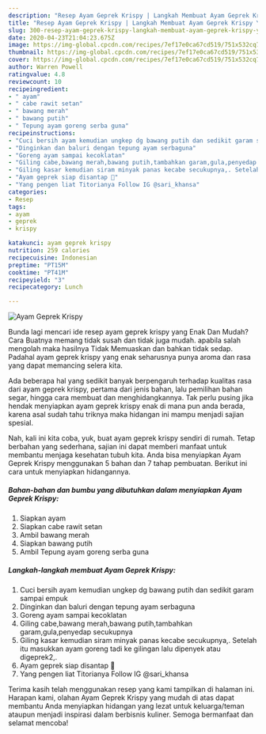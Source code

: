 ```yaml
---
description: "Resep Ayam Geprek Krispy | Langkah Membuat Ayam Geprek Krispy Yang Sedap"
title: "Resep Ayam Geprek Krispy | Langkah Membuat Ayam Geprek Krispy Yang Sedap"
slug: 300-resep-ayam-geprek-krispy-langkah-membuat-ayam-geprek-krispy-yang-sedap
date: 2020-04-23T21:04:23.675Z
image: https://img-global.cpcdn.com/recipes/7ef17e0ca67cd519/751x532cq70/ayam-geprek-krispy-foto-resep-utama.jpg
thumbnail: https://img-global.cpcdn.com/recipes/7ef17e0ca67cd519/751x532cq70/ayam-geprek-krispy-foto-resep-utama.jpg
cover: https://img-global.cpcdn.com/recipes/7ef17e0ca67cd519/751x532cq70/ayam-geprek-krispy-foto-resep-utama.jpg
author: Warren Powell
ratingvalue: 4.8
reviewcount: 10
recipeingredient:
- " ayam"
- " cabe rawit setan"
- " bawang merah"
- " bawang putih"
- " Tepung ayam goreng serba guna"
recipeinstructions:
- "Cuci bersih ayam kemudian ungkep dg bawang putih dan sedikit garam sampai empuk"
- "Dinginkan dan baluri dengan tepung ayam serbaguna"
- "Goreng ayam sampai kecoklatan"
- "Giling cabe,bawang merah,bawang putih,tambahkan garam,gula,penyedap secukupnya"
- "Giling kasar kemudian siram minyak panas kecabe secukupnya,. Setelah itu masukkan ayam goreng tadi ke gilingan lalu dipenyek atau digeprek2,."
- "Ayam geprek siap disantap 🤤"
- "Yang pengen liat Titorianya Follow IG @sari_khansa"
categories:
- Resep
tags:
- ayam
- geprek
- krispy

katakunci: ayam geprek krispy 
nutrition: 259 calories
recipecuisine: Indonesian
preptime: "PT15M"
cooktime: "PT41M"
recipeyield: "3"
recipecategory: Lunch

---
```



![Ayam Geprek Krispy](https://img-global.cpcdn.com/recipes/7ef17e0ca67cd519/751x532cq70/ayam-geprek-krispy-foto-resep-utama.jpg)

Bunda lagi mencari ide resep ayam geprek krispy yang Enak Dan Mudah? Cara Buatnya memang tidak susah dan tidak juga mudah. apabila salah mengolah maka hasilnya Tidak Memuaskan dan bahkan tidak sedap. Padahal ayam geprek krispy yang enak seharusnya punya aroma dan rasa yang dapat memancing selera kita.

Ada beberapa hal yang sedikit banyak berpengaruh terhadap kualitas rasa dari ayam geprek krispy, pertama dari jenis bahan, lalu pemilihan bahan segar, hingga cara membuat dan menghidangkannya. Tak perlu pusing jika hendak menyiapkan ayam geprek krispy enak di mana pun anda berada, karena asal sudah tahu triknya maka hidangan ini mampu menjadi sajian spesial.




Nah, kali ini kita coba, yuk, buat ayam geprek krispy sendiri di rumah. Tetap berbahan yang sederhana, sajian ini dapat memberi manfaat untuk membantu menjaga kesehatan tubuh kita. Anda bisa menyiapkan Ayam Geprek Krispy menggunakan 5 bahan dan 7 tahap pembuatan. Berikut ini cara untuk menyiapkan hidangannya.

<!--inarticleads1-->

##### Bahan-bahan dan bumbu yang dibutuhkan dalam menyiapkan Ayam Geprek Krispy:

1. Siapkan  ayam
1. Siapkan  cabe rawit setan
1. Ambil  bawang merah
1. Siapkan  bawang putih
1. Ambil  Tepung ayam goreng serba guna




<!--inarticleads2-->

##### Langkah-langkah membuat Ayam Geprek Krispy:

1. Cuci bersih ayam kemudian ungkep dg bawang putih dan sedikit garam sampai empuk
1. Dinginkan dan baluri dengan tepung ayam serbaguna
1. Goreng ayam sampai kecoklatan
1. Giling cabe,bawang merah,bawang putih,tambahkan garam,gula,penyedap secukupnya
1. Giling kasar kemudian siram minyak panas kecabe secukupnya,. Setelah itu masukkan ayam goreng tadi ke gilingan lalu dipenyek atau digeprek2,.
1. Ayam geprek siap disantap 🤤
1. Yang pengen liat Titorianya Follow IG @sari_khansa




Terima kasih telah menggunakan resep yang kami tampilkan di halaman ini. Harapan kami, olahan Ayam Geprek Krispy yang mudah di atas dapat membantu Anda menyiapkan hidangan yang lezat untuk keluarga/teman ataupun menjadi inspirasi dalam berbisnis kuliner. Semoga bermanfaat dan selamat mencoba!
